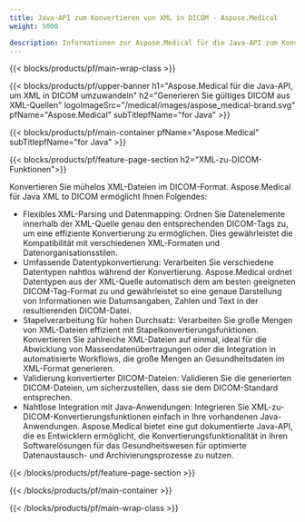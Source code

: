 ```yaml
---
title: Java-API zum Konvertieren von XML in DICOM - Aspose.Medical
weight: 5000

description: Informationen zur Aspose.Medical für die Java-API zum Konvertieren von XML in DICOM
---
```


{{< blocks/products/pf/main-wrap-class >}}

{{< blocks/products/pf/upper-banner h1="Aspose.Medical für die Java-API, um XML in DICOM umzuwandeln" h2="Generieren Sie gültiges DICOM aus XML-Quellen" logoImageSrc="/medical/images/aspose_medical-brand.svg" pfName="Aspose.Medical" subTitlepfName="for Java" >}}

{{< blocks/products/pf/main-container pfName="Aspose.Medical" subTitlepfName="for Java" >}}

{{< blocks/products/pf/feature-page-section h2="XML-zu-DICOM-Funktionen">}}

<p>Konvertieren Sie mühelos XML-Dateien im DICOM-Format. Aspose.Medical für Java XML to DICOM ermöglicht Ihnen Folgendes:</p>

<ul>
<li>Flexibles XML-Parsing und Datenmapping: Ordnen Sie Datenelemente innerhalb der XML-Quelle genau den entsprechenden DICOM-Tags zu, um eine effiziente Konvertierung zu ermöglichen. Dies gewährleistet die Kompatibilität mit verschiedenen XML-Formaten und Datenorganisationsstilen.</li>
<li>Umfassende Datentypkonvertierung: Verarbeiten Sie verschiedene Datentypen nahtlos während der Konvertierung. Aspose.Medical ordnet Datentypen aus der XML-Quelle automatisch dem am besten geeigneten DICOM-Tag-Format zu und gewährleistet so eine genaue Darstellung von Informationen wie Datumsangaben, Zahlen und Text in der resultierenden DICOM-Datei.</li>
<li>Stapelverarbeitung für hohen Durchsatz: Verarbeiten Sie große Mengen von XML-Dateien effizient mit Stapelkonvertierungsfunktionen. Konvertieren Sie zahlreiche XML-Dateien auf einmal, ideal für die Abwicklung von Massendatenübertragungen oder die Integration in automatisierte Workflows, die große Mengen an Gesundheitsdaten im XML-Format generieren.</li>
<li>Validierung konvertierter DICOM-Dateien: Validieren Sie die generierten DICOM-Dateien, um sicherzustellen, dass sie dem DICOM-Standard entsprechen.</li>
<li>Nahtlose Integration mit Java-Anwendungen: Integrieren Sie XML-zu-DICOM-Konvertierungsfunktionen einfach in Ihre vorhandenen Java-Anwendungen. Aspose.Medical bietet eine gut dokumentierte Java-API, die es Entwicklern ermöglicht, die Konvertierungsfunktionalität in ihren Softwarelösungen für das Gesundheitswesen für optimierte Datenaustausch- und Archivierungsprozesse zu nutzen.</li>
</ul>

{{< /blocks/products/pf/feature-page-section >}}

{{< /blocks/products/pf/main-container >}}

{{< /blocks/products/pf/main-wrap-class >}}